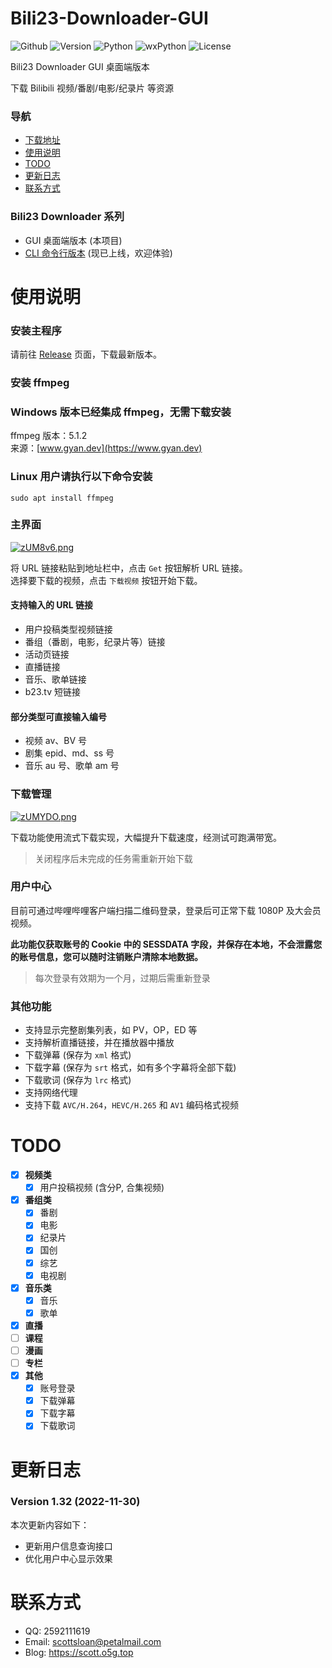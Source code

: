 # Bili23-Downloader-GUI
![Github](https://img.shields.io/badge/GitHub-black?logo=github&style=flat) ![Version](https://img.shields.io/github/v/release/ScottSloan/Bili23-Downloader?style=flat) ![Python](https://img.shields.io/badge/Python-3.9.12-green?style=flat) ![wxPython](https://img.shields.io/badge/wxPython-4.2.0-green?style=flat) ![License](https://img.shields.io/badge/license-MIT-orange?style=flat)


Bili23 Downloader GUI 桌面端版本

下载 Bilibili 视频/番剧/电影/纪录片 等资源  

### **导航**
+ [下载地址](https://github.com/ScottSloan/Bili23-Downloader/releases)
+ [使用说明](#使用说明)
+ [TODO](#todo)
+ [更新日志](#更新日志) 
+ [联系方式](#联系方式)

### **Bili23 Downloader 系列**
* GUI 桌面端版本 (本项目)
* [CLI 命令行版本](https://github.com/ScottSloan/Bili23-Downloader-CLI) (现已上线，欢迎体验)

# 使用说明
### **安装主程序**

请前往 [Release](https://github.com/ScottSloan/Bili23-Downloader/releases) 页面，下载最新版本。

### **安装 ffmpeg**
### **Windows 版本已经集成 ffmpeg，无需下载安装** 
ffmpeg 版本：5.1.2  
来源：[www.gyan.dev](https://www.gyan.dev)

### **Linux 用户请执行以下命令安装**

```
sudo apt install ffmpeg
```

### **主界面**
[![zUM8v6.png](https://s1.ax1x.com/2022/11/27/zUM8v6.png)](https://imgse.com/i/zUM8v6)

将 URL 链接粘贴到地址栏中，点击 `Get` 按钮解析 URL 链接。  
选择要下载的视频，点击 `下载视频` 按钮开始下载。

#### **支持输入的 URL 链接**
- 用户投稿类型视频链接
- 番组（番剧，电影，纪录片等）链接
- 活动页链接
- 直播链接
- 音乐、歌单链接
- b23.tv 短链接

#### **部分类型可直接输入编号**
- 视频 av、BV 号
- 剧集 epid、md、ss 号
- 音乐 au 号、歌单 am 号

### **下载管理**
[![zUMYDO.png](https://s1.ax1x.com/2022/11/27/zUMYDO.png)](https://imgse.com/i/zUMYDO)

下载功能使用流式下载实现，大幅提升下载速度，经测试可跑满带宽。

> 关闭程序后未完成的任务需重新开始下载

### **用户中心**
目前可通过哔哩哔哩客户端扫描二维码登录，登录后可正常下载 1080P 及大会员视频。 

**此功能仅获取账号的 Cookie 中的 SESSDATA 字段，并保存在本地，不会泄露您的账号信息，您可以随时注销账户清除本地数据。**

> 每次登录有效期为一个月，过期后需重新登录

### **其他功能**
- 支持显示完整剧集列表，如 PV，OP，ED 等  
- 支持解析直播链接，并在播放器中播放
- 下载弹幕 (保存为 `xml` 格式)  
- 下载字幕 (保存为 `srt` 格式，如有多个字幕将全部下载)  
- 下载歌词 (保存为 `lrc` 格式)
- 支持网络代理  
- 支持下载 `AVC/H.264`，`HEVC/H.265` 和 `AV1` 编码格式视频

# **TODO**
- [X] **视频类**
  - [X] 用户投稿视频 (含分P, 合集视频)
- [X] **番组类**
  - [X] 番剧
  - [X] 电影
  - [X] 纪录片
  - [X] 国创
  - [X] 综艺
  - [X] 电视剧
- [X] **音乐类**
  - [X] 音乐
  - [X] 歌单
- [X] **直播**
- [ ] **课程**
- [ ] **漫画**
- [ ] **专栏**
- [X] **其他**
  - [X] 账号登录
  - [X] 下载弹幕
  - [X] 下载字幕
  - [X] 下载歌词

# 更新日志
### **Version 1.32 (2022-11-30)**
本次更新内容如下：
* 更新用户信息查询接口
* 优化用户中心显示效果

# 联系方式
- QQ: 2592111619
- Email: scottsloan@petalmail.com
- Blog: https://scott.o5g.top

